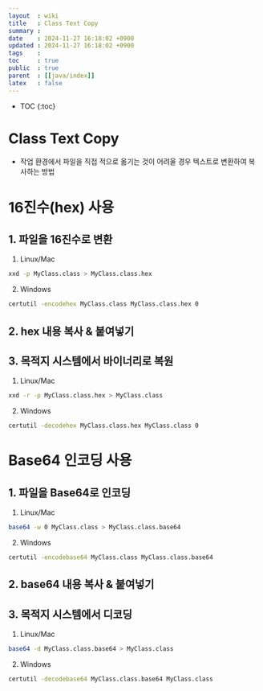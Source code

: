 ```yaml
---
layout  : wiki
title   : Class Text Copy
summary : 
date    : 2024-11-27 16:18:02 +0900
updated : 2024-11-27 16:18:02 +0900
tags    : 
toc     : true
public  : true
parent  : [[java/index]]
latex   : false
---
```

* TOC
{:toc}


# Class Text Copy
- 작업 환경에서 파일을 직접 적으로 옮기는 것이 어려울 경우 텍스트로 변환하여 복사하는 방법

# 16진수(hex) 사용
## 1. 파일을 16진수로 변환
1. Linux/Mac
```sh
xxd -p MyClass.class > MyClass.class.hex
```

2. Windows
```cmd
certutil -encodehex MyClass.class MyClass.class.hex 0
```

## 2. hex 내용 복사 & 붙여넣기
## 3. 목적지 시스템에서 바이너리로 복원

1. Linux/Mac
```sh
xxd -r -p MyClass.class.hex > MyClass.class
```

2. Windows
```cmd
certutil -decodehex MyClass.class.hex MyClass.class 0
```



# Base64 인코딩 사용

## 1. 파일을 Base64로 인코딩

1. Linux/Mac
```sh
base64 -w 0 MyClass.class > MyClass.class.base64
```

2. Windows
```cmd
certutil -encodebase64 MyClass.class MyClass.class.base64
```

## 2. base64 내용 복사 & 붙여넣기
## 3. 목적지 시스템에서 디코딩

1. Linux/Mac
```sh
base64 -d MyClass.class.base64 > MyClass.class
```

2. Windows
```cmd
certutil -decodebase64 MyClass.class.base64 MyClass.class
```
